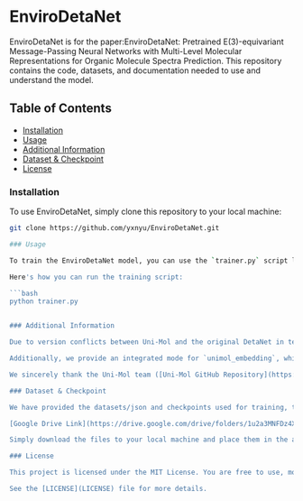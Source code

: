 # EnviroDetaNet

EnviroDetaNet is for the paper:EnviroDetaNet: Pretrained E(3)-equivariant Message-Passing Neural Networks with Multi-Level Molecular Representations for Organic Molecule Spectra Prediction. 
This repository contains the code, datasets, and documentation needed to use and understand the model.

## Table of Contents
- [Installation](#installation)
- [Usage](#usage)
- [Additional Information](#additional-information)
- [Dataset & Checkpoint](#dataset--checkpoint)
- [License](#license)

### Installation

To use EnviroDetaNet, simply clone this repository to your local machine:

```bash
git clone https://github.com/yxnyu/EnviroDetaNet.git

### Usage

To train the EnviroDetaNet model, you can use the `trainer.py` script located in the root directory of the repository.

Here's how you can run the training script:

```bash
python trainer.py


### Additional Information

Due to version conflicts between Uni-Mol and the original DetaNet in terms of PyTorch, we recommend converting Uni-Mol representations to JSON format first. This allows for querying during training, which reduces scheduling overhead and ensures that Uni-Mol weights are compatible with our model across different versions.

Additionally, we provide an integrated mode for `unimol_embedding`, which can be switched as needed. This approach simplifies usage and enhances speed.

We sincerely thank the Uni-Mol team ([Uni-Mol GitHub Repository](https://github.com/deepmodeling/Uni-Mol)) and the original DetaNet team ([DetaNet CodeOcean Capsule](https://codeocean.com/capsule/3259363/tree/v3)) for their support. Our version builds upon the original DetaNet, and many modules can be easily modified for mutual compatibility.

### Dataset & Checkpoint

We have provided the datasets/json and checkpoints used for training, testing, and infrared applications in the paper. You can download them from our Google Drive:

[Google Drive Link](https://drive.google.com/drive/folders/1u2a3MNFDz4XcK0wv-rBPTqfw2pKdsyz8?usp=sharing)

Simply download the files to your local machine and place them in the appropriate directories as specified in the code.

### License

This project is licensed under the MIT License. You are free to use, modify, and distribute this software as long as you include the original license text in any copies or substantial portions of the software.

See the [LICENSE](LICENSE) file for more details.